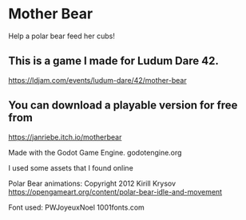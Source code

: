 # Mother Bear
Help a polar bear feed her cubs!

## This is a game I made for Ludum Dare 42.
https://ldjam.com/events/ludum-dare/42/mother-bear

## You can download a playable version for free from
https://janriebe.itch.io/motherbear


Made with the Godot Game Engine.
godotengine.org


I used some assets that I found online

Polar Bear animations: Copyright 2012 Kirill Krysov
https://opengameart.org/content/polar-bear-idle-and-movement

Font used: PWJoyeuxNoel
1001fonts.com

